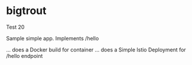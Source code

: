 # bigtrout
Test 20

Sample simple app.
Implements /hello

... does a Docker build for container
... does a Simple Istio Deployment for /hello endpoint
